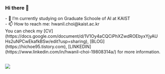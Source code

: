 ### Hi there 👋

<!--
**hichoe95/hichoe95** is a ✨ _special_ ✨ repository because its `README.md` (this file) appears on your GitHub profile.
--!>

- 🔭 I’m currently studying on Graduate Schoole of AI at KAIST  <br/>
- 📫 How to reach me: hwanil.choi@kaist.ac.kr  <br/>


You can check my [CV](https://docs.google.com/document/d/1V1Oy4aCQCiPhXZwdROEbyxYjyAUHs2uNPCwEkafkBSw/edit?usp=sharing), [BLOG](https://hichoe95.tistory.com), [LINKEDIN](https://www.linkedin.com/in/hwanil-choi-19808314a/) for more information.


 <br/>
 <br/>
<!--  <br/>
<a href="https://github.com/anuraghazra/github-readme-stats"><img align="center" src="https://github-readme-stats.vercel.app/api?username=hichoe95&show_icons=true&include_all_commits=true&theme=tokyonight&hide_border=true" alt="Hwanil's github stats" /></a>  
 <br/> -->
  
<a href="https://github.com/anuraghazra/github-readme-stats"><img align="center" src="https://github-readme-stats.vercel.app/api/top-langs/?username=hichoe95&show_icons=true&hide=jupyter%20notebook&layout=compact" /></a> 
  

